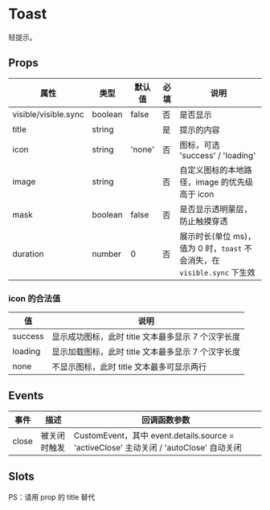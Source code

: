 # Toast

轻提示。

## Props

| 属性                 | 类型    | 默认值 | 必填 | 说明                                                                     |
| -------------------- | ------- | ------ | ---- | ------------------------------------------------------------------------ |
| visible/visible.sync | boolean | false  | 否   | 是否显示                                                                 |
| title                | string  |        | 是   | 提示的内容                                                               |
| icon                 | string  | 'none' | 否   | 图标，可选 'success' / 'loading'                                         |
| image                | string  |        | 否   | 自定义图标的本地路径，image 的优先级高于 icon                            |
| mask                 | boolean | false  | 否   | 是否显示透明蒙层，防止触摸穿透                                           |
| duration             | number  | 0      | 否   | 展示时长(单位 ms)，值为 0 时，`toast` 不会消失，在 `visible.sync` 下生效 |

### icon 的合法值

| 值      | 说明                                               |
| ------- | -------------------------------------------------- |
| success | 显示成功图标，此时 title 文本最多显示 7 个汉字长度 |
| loading | 显示加载图标，此时 title 文本最多显示 7 个汉字长度 |
| none    | 不显示图标，此时 title 文本最多可显示两行          |

## Events

| 事件  | 描述         | 回调函数参数                                                                           |
| ----- | ------------ | -------------------------------------------------------------------------------------- |
| close | 被关闭时触发 | CustomEvent，其中 event.details.source = 'activeClose' 主动关闭 / 'autoClose' 自动关闭 |

## Slots

PS：请用 prop 的 title 替代
